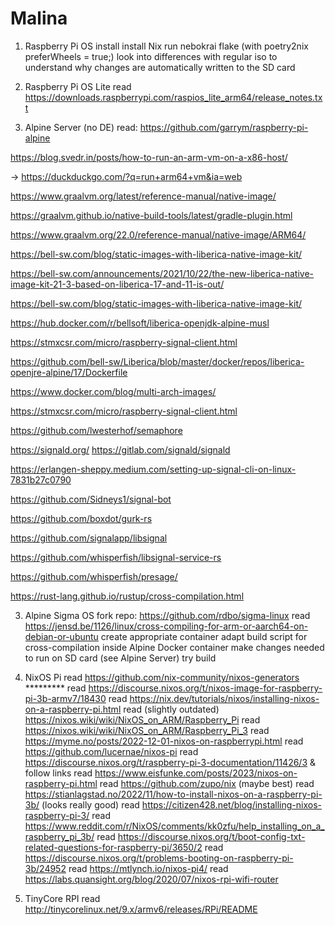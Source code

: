 # Malina

1) Raspberry Pi OS
 install
 install Nix
 run nebokrai flake (with poetry2nix preferWheels = true;)
 look into differences with regular iso to understand why changes are automatically written to the SD card
2) Raspberry Pi OS Lite 
 read https://downloads.raspberrypi.com/raspios_lite_arm64/release_notes.txt


2) Alpine Server (no DE)
 read: https://github.com/garrym/raspberry-pi-alpine 


https://blog.svedr.in/posts/how-to-run-an-arm-vm-on-a-x86-host/ 

→ https://duckduckgo.com/?q=run+arm64+vm&ia=web 

https://www.graalvm.org/latest/reference-manual/native-image/ 

https://graalvm.github.io/native-build-tools/latest/gradle-plugin.html 

https://www.graalvm.org/22.0/reference-manual/native-image/ARM64/ 

https://bell-sw.com/blog/static-images-with-liberica-native-image-kit/ 

https://bell-sw.com/announcements/2021/10/22/the-new-liberica-native-image-kit-21-3-based-on-liberica-17-and-11-is-out/ 

https://bell-sw.com/blog/static-images-with-liberica-native-image-kit/ 

https://hub.docker.com/r/bellsoft/liberica-openjdk-alpine-musl 

https://stmxcsr.com/micro/raspberry-signal-client.html 

https://github.com/bell-sw/Liberica/blob/master/docker/repos/liberica-openjre-alpine/17/Dockerfile 

https://www.docker.com/blog/multi-arch-images/ 

https://stmxcsr.com/micro/raspberry-signal-client.html 

https://github.com/lwesterhof/semaphore

https://signald.org/  https://gitlab.com/signald/signald 

https://erlangen-sheppy.medium.com/setting-up-signal-cli-on-linux-7831b27c0790 

https://github.com/Sidneys1/signal-bot 



https://github.com/boxdot/gurk-rs 

https://github.com/signalapp/libsignal 

https://github.com/whisperfish/libsignal-service-rs 

https://github.com/whisperfish/presage/

https://rust-lang.github.io/rustup/cross-compilation.html 



3) Alpine Sigma OS
 fork repo:  https://github.com/rdbo/sigma-linux
 read https://jensd.be/1126/linux/cross-compiling-for-arm-or-aarch64-on-debian-or-ubuntu
 create appropriate container
 adapt build script for cross-compilation inside Alpine Docker container
 make changes needed to run on SD card (see Alpine Server)
 try build


4) NixOS Pi
 read https://github.com/nix-community/nixos-generators ********* 
 read https://discourse.nixos.org/t/nixos-image-for-raspberry-pi-3b-armv7/18430 
 read https://nix.dev/tutorials/nixos/installing-nixos-on-a-raspberry-pi.html 
 read (slightly outdated) https://nixos.wiki/wiki/NixOS_on_ARM/Raspberry_Pi 
 read https://nixos.wiki/wiki/NixOS_on_ARM/Raspberry_Pi_3 
 read https://myme.no/posts/2022-12-01-nixos-on-raspberrypi.html 
 read https://github.com/lucernae/nixos-pi 
 read https://discourse.nixos.org/t/raspberry-pi-3-documentation/11426/3 & follow links
 read https://www.eisfunke.com/posts/2023/nixos-on-raspberry-pi.html 
 read https://github.com/zupo/nix (maybe best)
 read https://stianlagstad.no/2022/11/how-to-install-nixos-on-a-raspberry-pi-3b/ (looks really good)
 read https://citizen428.net/blog/installing-nixos-raspberry-pi-3/ 
 read https://www.reddit.com/r/NixOS/comments/kk0zfu/help_installing_on_a_raspberry_pi_3b/ 
 read https://discourse.nixos.org/t/boot-config-txt-related-questions-for-raspberry-pi/3650/2 
 read https://discourse.nixos.org/t/problems-booting-on-raspberry-pi-3b/24952 
 read https://mtlynch.io/nixos-pi4/
 read https://labs.quansight.org/blog/2020/07/nixos-rpi-wifi-router 
 


5) TinyCore RPI
 read http://tinycorelinux.net/9.x/armv6/releases/RPi/README 
